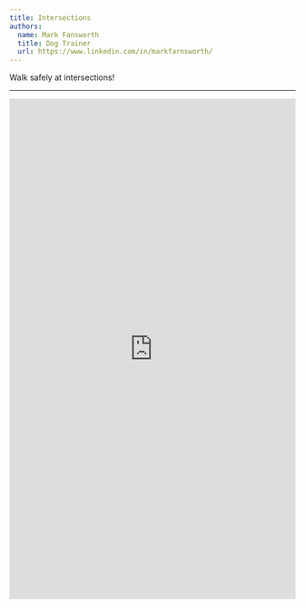 ```yaml
---
title: Intersections
authors:
  name: Mark Fansworth
  title: Dog Trainer
  url: https://www.linkedin.com/in/markfarnsworth/
---
```

Walk safely at intersections!

<hr/>

<iframe
allowfullscreen
frameborder="0"
height="881"
src="https://www.youtube.com/embed/1gOHQXkvOd8?rel=0"
title="Walking well on the Leash"
width="100%"
/>

